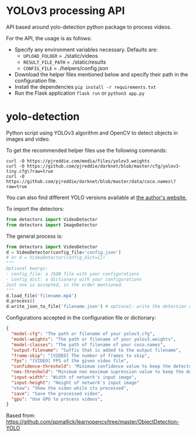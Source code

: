 # YOLOv3 processing API

API based around yolo-detection python package to process videos.

For the API, the usage is as follows:
- Specify any environment variables necessary. Defaults are:
  - `UPLOAD_FOLDER` = ./static/videos
  - `RESULT_FILE_PATH` = ./static/results  
  - `CONFIG_FILE` = ./helpers/config.json
- Download the helper files mentioned below and specify their path in the configuration file.
- Install the dependencies `pip install -r requirements.txt`
- Run the Flask application `flask run` or `python3 app.py`

# yolo-detection
Python script using YOLOv3 algorithm and OpenCV to detect objects in images and video. 

To get the recommended helper files use the following commands:

```shell script
curl -O https://pjreddie.com/media/files/yolov3.weights
curl -O https://github.com/pjreddie/darknet/blob/master/cfg/yolov3-tiny.cfg\?raw=true
curl -O https://github.com/pjreddie/darknet/blob/master/data/coco.names\?raw=true
```

You can also find different YOLO versions available at [the author's website.](https://pjreddie.com/darknet/yolo/)

To import the detectors:
```python
from detectors import VideoDetector
from detectors import ImageDetector
```

The general process is:
```python
from detectors import VideoDetector
d = VideoDetector(config_file='config.json')
# or d = VideoDetector(config_dict={})
"""
Optional kwargs:
- config_file: a JSON file with your configurations
- config_dict: a dictionary with your configurations
Just one is accepted, in the order mentioned.
"""
d.load_file('filename.mp4')
d.process()
d.write_json_to_file('filename.json') # optional: write the detection results to a JSON file.
```

Configurations accepted in the configuration file or dictionary:
```json
{
  "model-cfg": "The path or filename of your yolov3.cfg",
  "model-weights": "The path or filename of your yolov3.weights",
  "model-classes": "The path of filename of your coco.names",
  "output-filename": "Suffix that is added to the output filename",
  "frame-skip": "[VIDEO] The number of frames to skip",
  "fps": "[VIDEO] FPS of the given video file",
  "confidence-threshold": "Minimum confidence value to keep the detected object",
  "nms-threshold": "Minimum non maximum supression value to keep the detected object in postprocessing",
  "input-width": "Width of network's input image",
  "input-height": "Height of network's input image"
  "show": "Show the video while its processed",
  "save": "Save the processed video",
  "gpu": "Use GPU to process videos",
}
```

Based from: 
https://github.com/spmallick/learnopencv/tree/master/ObjectDetection-YOLO